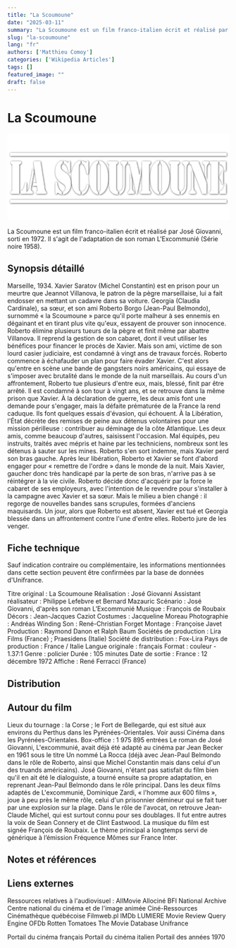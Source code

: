 ```yaml
---
title: "La Scoumoune"
date: "2025-03-11"
summary: "La Scoumoune est un film franco-italien écrit et réalisé par José Giovanni, sorti en 1972. Il s'agit de l'adaptation de son roman L'Excommunié (Série noire 1958)."
slug: "la-scoumoune"
lang: "fr"
authors: ['Matthieu Comoy']
categories: ['Wikipedia Articles']
tags: []
featured_image: ""
draft: false
---
```

# La Scoumoune

![La_Scoumoune_Logo.png](./images/La_Scoumoune_Logo.png)

La Scoumoune est un film franco-italien écrit et réalisé par José Giovanni, sorti en 1972. Il s'agit de l'adaptation de son roman L'Excommunié (Série noire 1958).


## Synopsis détaillé
Marseille, 1934. Xavier Saratov (Michel Constantin) est en prison pour un meurtre que Jeannot Villanova, le patron de la pègre marseillaise, lui a fait endosser en mettant un cadavre dans sa voiture. Georgia (Claudia Cardinale), sa sœur, et son ami Roberto Borgo (Jean-Paul Belmondo), surnommé « la Scoumoune » parce qu'il porte malheur à ses ennemis en dégainant et en tirant plus vite qu'eux, essayent de prouver son innocence.
Roberto élimine plusieurs tueurs de la pègre et finit même par abattre Villanova. Il reprend la gestion de son cabaret, dont il veut utiliser les bénéfices pour financer le procès de Xavier. Mais son ami, victime de son lourd casier judiciaire, est condamné à vingt ans de travaux forcés.
Roberto commence à échafauder un plan pour faire évader Xavier. C'est alors qu'entre en scène une bande de gangsters noirs américains, qui essaye de s'imposer avec brutalité dans le monde de la nuit marseillais. Au cours d'un affrontement, Roberto tue plusieurs d'entre eux, mais, blessé, finit par être arrêté. Il est condamné à son tour à vingt ans, et se retrouve dans la même prison que Xavier.
À la déclaration de guerre, les deux amis font une demande pour s'engager, mais la défaite prématurée de la France la rend caduque. Ils font quelques essais d'évasion, qui échouent.
À la Libération, l'État décrète des remises de peine aux détenus volontaires pour une mission périlleuse : contribuer au déminage de la côte Atlantique. Les deux amis, comme beaucoup d'autres, saisissent l'occasion. Mal équipés, peu instruits, traités avec mépris et haine par les techniciens, nombreux sont les détenus à sauter sur les mines. Roberto s'en sort indemne, mais Xavier perd son bras gauche.
Après leur libération, Roberto et Xavier se font d'abord engager pour « remettre de l'ordre » dans le monde de la nuit. Mais Xavier, gaucher donc très handicapé par la perte de son bras, n'arrive pas à se réintégrer à la vie civile. Roberto décide donc d'acquérir par la force le cabaret de ses employeurs, avec l'intention de le revendre pour s'installer à la campagne avec Xavier et sa sœur. Mais le milieu a bien changé : il regorge de nouvelles bandes sans scrupules, formées d'anciens maquisards. Un jour, alors que Roberto est absent, Xavier est tué et Georgia blessée dans un affrontement contre l'une d'entre elles. Roberto jure de les venger.


## Fiche technique
 Sauf indication contraire ou complémentaire, les informations mentionnées dans cette section peuvent être confirmées par la base de données d'Unifrance.

Titre original : La Scoumoune
Réalisation : José Giovanni
Assistant réalisateur : Philippe Lefebvre et Bernard Mazauric
Scénario : José Giovanni, d'après son roman L’Excommunié
Musique : François de Roubaix
Décors : Jean-Jacques Caziot
Costumes : Jacqueline Moreau
Photographie : Andréas Winding
Son : René-Christian Forget
Montage : Françoise Javet
Production : Raymond Danon et Ralph Baum
Sociétés de production : Lira Films (France) ; Praesidens (Italie)
Société de distribution : Fox-Lira
Pays de production :  France /  Italie
Langue originale : français
Format : couleur - 1.37:1
Genre : policier
Durée : 105 minutes
Date de sortie :
France : 12 décembre 1972
Affiche : René Ferracci (France)


## Distribution


## Autour du film
Lieux du tournage : la Corse ; le Fort de Bellegarde, qui est situé aux environs du Perthus dans les Pyrénées-Orientales. Voir aussi Cinéma dans les Pyrénées-Orientales.
Box-office : 1 975 895 entrées
Le roman de José Giovanni, L'excommunié, avait déjà été adapté au cinéma par Jean Becker en 1961 sous le titre Un nommé La Rocca (déjà avec Jean-Paul Belmondo dans le rôle de Roberto, ainsi que Michel Constantin mais dans celui d'un des truands américains). José Giovanni, n'étant pas satisfait du film bien qu'il en ait été le dialoguiste, a tourné ensuite sa propre adaptation, en reprenant Jean-Paul Belmondo dans le rôle principal.
Dans les deux films adaptés de L'excommunié, Dominique Zardi, « l'homme aux 600 films », joue à peu près le même rôle, celui d'un prisonnier démineur qui se fait tuer par une explosion sur la plage.
Dans le rôle de l'avocat, on retrouve Jean-Claude Michel, qui est surtout connu pour ses doublages. Il fut entre autres la voix de Sean Connery et de Clint Eastwood.
La musique du film est signée François de Roubaix. Le thème principal a longtemps servi de générique à l’émission Fréquence Mômes sur France Inter.


## Notes et références


## Liens externes

Ressources relatives à l'audiovisuel : AllMovie Allociné BFI National Archive Centre national du cinéma et de l'image animée Ciné-Ressources Cinémathèque québécoise Filmweb.pl IMDb LUMIERE Movie Review Query Engine OFDb Rotten Tomatoes The Movie Database Unifrance  

 Portail du cinéma français   Portail du cinéma italien   Portail des années 1970